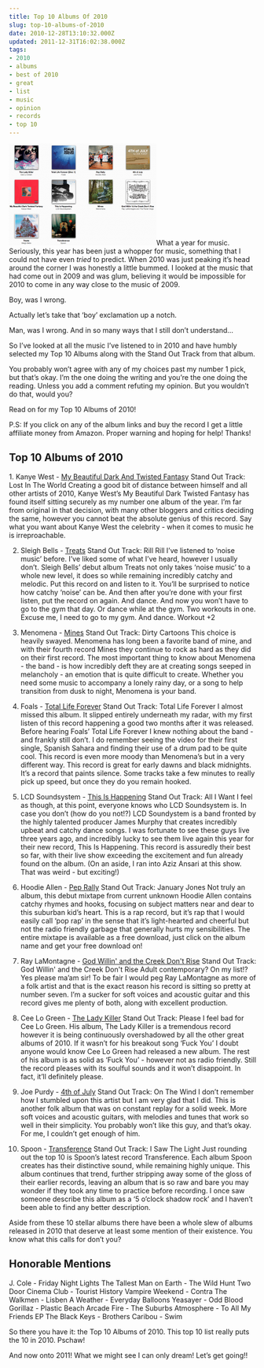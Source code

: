 ```yaml
---
title: Top 10 Albums Of 2010
slug: top-10-albums-of-2010
date: 2010-12-28T13:10:32.000Z
updated: 2011-12-31T16:02:38.000Z
tags:
- 2010
- albums
- best of 2010
- great
- list
- music
- opinion
- records
- top 10
---
```


<a href="http://blog.harrywolff.com/2010/12/top-10-albums-of-2010/top-10-albums/" rel="attachment wp-att-1103"><img src="/images/posts/2010/12/top-10-albums-300x207.png" alt="" title="top 10 albums" width="300" height="207" class="alignright size-medium wp-image-1103" /></a>What a year for music.  Seriously, this year has been just a whopper for music, something that I could not have even <em>tried</em> to predict.  When 2010 was just peaking it’s head around the corner I was honestly a little bummed.  I looked at the music that had come out in 2009 and was glum, believing it would be impossible for 2010 to come in any way close to the music of 2009.

Boy, was I wrong.

Actually let’s take that ‘boy’ exclamation up a notch.

Man, was I wrong.  And in so many ways that I still don’t understand...

So I’ve looked at all the music I’ve listened to in 2010 and have humbly selected my Top 10 Albums along with the Stand Out Track from that album.

You probably won’t agree with any of my choices past my number 1 pick, but that’s okay.  I’m the one doing the writing and you’re the one doing the reading.  Unless you add a comment refuting my opinion.  But you wouldn’t do that, would you?

Read on for my Top 10 Albums of 2010!<!--more-->

P.S:  If you click on any of the album links and buy the record I get a little affiliate money from Amazon.  Proper warning and hoping for help!  Thanks!

<h2> Top 10 Albums of 2010</h2>
1.  Kanye West - <a href="http://www.amazon.com/dp/B003X2O6KW/?tag=harwol-20">My Beautiful Dark And Twisted Fantasy</a>
Stand Out Track: Lost In The World
Creating a good bit of distance between himself and all other artists of 2010, Kanye West’s My Beautiful Dark Twisted Fantasy has found itself sitting securely as my number one album of the year.  I’m far from original in that decision, with many other bloggers and critics deciding the same, however you cannot beat the absolute genius of this record.  Say what you want about Kanye West the celebrity - when it comes to music he is irreproachable.

2.  Sleigh Bells - <a href="http://www.amazon.com/dp/B003KT3NS4/?tag=harwol-20">Treats</a>
Stand Out Track: Rill Rill
I’ve listened to ‘noise music’ before.  I’ve liked some of what I’ve heard, however I usually don’t.  Sleigh Bells’ debut album Treats not only takes ‘noise music’ to a whole new level, it does so while remaining incredibly catchy and melodic.  Put this record on and listen to it.  You’ll be surprised to notice how catchy ‘noise’ can be.  And then after you’re done with your first listen, put the record on again.  And dance.  And now you won’t have to go to the gym that day.  Or dance while at the gym.  Two workouts in one.  Excuse me, I need to go to my gym.  And dance.  Workout +2

3.  Menomena - <a href="http://www.amazon.com/dp/B003P5AJCG/?tag=harwol-20">Mines</a>
Stand Out Track: Dirty Cartoons
This choice is heavily swayed.  Menomena has long been a favorite band of mine, and with their fourth record Mines they continue to rock as hard as they did on their first record.  The most important thing to know about Menomena - the band - is how incredibly deft they are at creating songs seeped in melancholy - an emotion that is quite difficult to create.  Whether you need some music to accompany a lonely rainy day, or a song to help transition from dusk to night, Menomena is your band.

4.  Foals - <a href="http://www.amazon.com/dp/B003H8WSLQ/?tag=harwol-20">Total Life Forever</a>
Stand Out Track: Total Life Forever
I almost missed this album.  It slipped entirely underneath my radar, with my first listen of this record happening a good two months after it was released.  Before hearing Foals’ Total Life Forever I knew nothing about the band - and frankly still don’t.  I do remember seeing the video for their first single, Spanish Sahara and finding their use of a drum pad to be quite cool.  This record is even more moody than Menomena’s but in a very different way.  This record is great for early dawns and black midnights.  It’s a record that paints silence.  Some tracks take a few minutes to really pick up speed, but once they do you remain hooked.


5.  LCD Soundsystem - <a href="http://www.amazon.com/dp/B003BEE0F8/?tag=harwol-20">This Is Happening</a>
Stand Out Track: All I Want
I feel as though, at this point, everyone knows who LCD Soundsystem is.  In case you don’t (how do you not!?) LCD Soundystem is a band fronted by the highly talented producer James Murphy that creates incredibly upbeat and catchy dance songs.  I was fortunate to see these guys live three years ago, and incredibly lucky to see them live again this year for their new record, This Is Happening.  This record is assuredly their best so far, with their live show exceeding the excitement and fun already found on the album.  (On an aside, I ran into Aziz Ansari at this show.  That was weird - but exciting!)

6.  Hoodie Allen - <a href="http://www.timeforthepeprally.com/">Pep Rally</a>
Stand Out Track: January Jones
Not truly an album, this debut mixtape from current unknown Hoodie Allen contains catchy rhymes and hooks, focusing on subject matters near and dear to this suburban kid’s heart.  This is a rap record, but it’s rap that I would easily call ‘pop rap’ in the sense that it’s light-hearted and cheerful but not the radio friendly garbage that generally hurts my sensibilities.  The entire mixtape is available as a free download, just click on the album name and get your free download on!

7.  Ray LaMontagne - <a href="http://www.amazon.com/dp/B003QCCS36/?tag=harwol-20">God Willin' and the Creek Don't Rise</a>
Stand Out Track: God Willin' and the Creek Don't Rise
Adult contemporary?  On my list!?  Yes please ma’am sir!  To be fair I would peg Ray LaMontagne as more of a folk artist and that is the exact reason his record is sitting so pretty at number seven.  I’m a sucker for soft voices and acoustic guitar and this record gives me plenty of both, along with excellent production.

8.  Cee Lo Green - <a href="http://www.amazon.com/dp/B0041WLBEC/?tag=harwol-20">The Lady Killer</a>
Stand Out Track: Please
I feel bad for Cee Lo Green.  His album, The Lady Killer is a tremendous record however it is being continuously overshadowed by all the other great albums of 2010.  If it wasn’t for his breakout song ‘Fuck You’ I doubt anyone would know Cee Lo Green had released a new album.  The rest of his album is as solid as ‘Fuck You’ - however not as radio friendly.  Still the record pleases with its soulful sounds and it won’t disappoint.  In fact, it’ll definitely please.

9.  Joe Purdy  - <a href="http://www.amazon.com/dp/B003U06B50/?tag=harwol-20">4th of July</a>
Stand Out Track: On The Wind
I don’t remember how I stumbled upon this artist but I am very glad that I did.  This is another folk album that was on constant replay for a solid week.  More soft voices and acoustic guitars, with melodies and tunes that work so well in their simplicity.  You probably won’t like this guy, and that’s okay.  For me, I couldn’t get enough of him.

10.  Spoon - <a href="http://www.amazon.com/dp/B002VDZIIS/?tag=harwol-20">Transference</a>
Stand Out Track: I Saw The Light
Just rounding out the top 10 is Spoon’s latest record Transference.  Each album Spoon creates has their distinctive sound, while remaining highly unique.  This album continues that trend, further stripping away some of the gloss of their earlier records, leaving an album that is so raw and bare you may wonder if they took any time to practice before recording.  I once saw someone describe this album as a ‘5 o’clock shadow rock’ and I haven’t been able to find any better description.

Aside from these 10 stellar albums there have been a whole slew of albums released in 2010 that deserve at least some mention of their existence.  You know what this calls for don’t you?

<h2>Honorable Mentions</h2>

J. Cole - Friday Night Lights
The Tallest Man on Earth - The Wild Hunt
Two Door Cinema Club - Tourist History
Vampire Weekend - Contra
The Walkmen - Lisben
A Weather - Everyday Balloons
Yeasayer - Odd Blood
Gorillaz - Plastic Beach
Arcade Fire - The Suburbs
Atmosphere - To All My Friends EP
The Black Keys - Brothers
Caribou - Swim


So there you have it:  the Top 10 Albums of 2010.  This top 10 list really puts the 10 in 2010.  Pschaw!

And now onto 2011!  What we might see I can only dream!  Let’s get going!!
